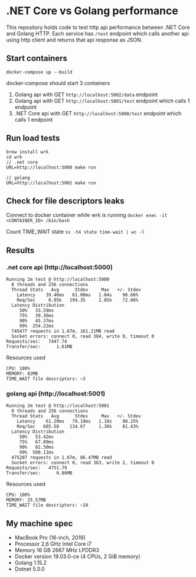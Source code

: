 # .NET Core vs Golang performance

This repository holds code to test http api performance between .NET Core and Golang HTTP.
Each service has `/test` endpoint which calls another api using http client and returns that api response as JSON.

## Start containers

`docker-compose up --build`

docker-compose should start 3 containers
1) Golang api with GET `http://localhost:5002/data` endpoint
2) Golang api with GET `http://localhost:5001/test` endpoint which calls 1 endpoint
3) .NET Core api with GET `http://localhost:5000/test` endpoint which calls 1 endpoint

## Run load tests

```
brew install wrk
cd wrk
// .net core
URL=http://localhost:5000 make run

// golang
URL=http://localhost:5001 make run
```

## Check for file descriptors leaks

Connect to docker container while wrk is running
`docker exec -it <CONTAINER_ID> /bin/bash`

Count TIME_WAIT state
`ss -t4 state time-wait | wc -l`

## Results

### .net core api (http://localhost:5000)

```
Running 2m test @ http://localhost:5000
  8 threads and 256 connections
  Thread Stats   Avg      Stdev     Max   +/- Stdev
    Latency    39.46ms   61.00ms   1.04s    98.66%
    Req/Sec     0.95k   194.35     2.85k    72.86%
  Latency Distribution
     50%   33.59ms
     75%   39.36ms
     90%   45.37ms
     99%  254.22ms
  745477 requests in 1.67m, 161.21MB read
  Socket errors: connect 0, read 304, write 0, timeout 0
Requests/sec:   7447.74
Transfer/sec:      1.61MB
```

Resources used
```
CPU: 100%
MEMORY: 82MB
TIME_WAIT file descriptors: ~3
```

### golang api (http://localhost:5001)

```
Running 2m test @ http://localhost:5001
  8 threads and 256 connections
  Thread Stats   Avg      Stdev     Max   +/- Stdev
    Latency    61.20ms   79.19ms   1.10s    98.25%
    Req/Sec   605.58    134.67     1.36k    81.43%
  Latency Distribution
     50%   53.42ms
     75%   67.89ms
     90%   82.50ms
     99%  500.11ms
  475287 requests in 1.67m, 86.47MB read
  Socket errors: connect 0, read 363, write 2, timeout 0
Requests/sec:   4751.79
Transfer/sec:      0.86MB
```

Resources used
```
CPU: 100%
MEMORY: 25.57MB
TIME_WAIT file descriptors: ~10
```

## My machine spec

* MacBook Pro (16-inch, 2019)
* Processor 2,6 GHz Intel Core i7
* Memory 16 GB 2667 MHz LPDDR3
* Docker version 19.03.0-ce (4 CPUs, 2 GiB memory)
* Golang 1.15.2
* Dotnet 5.0.0
